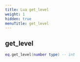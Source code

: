 ```yaml
---
title: Lua get_level
weight: 1
hidden: true
menuTitle: get_level
---
```

## get_level
```lua
eq.get_level(number type) -- int
```